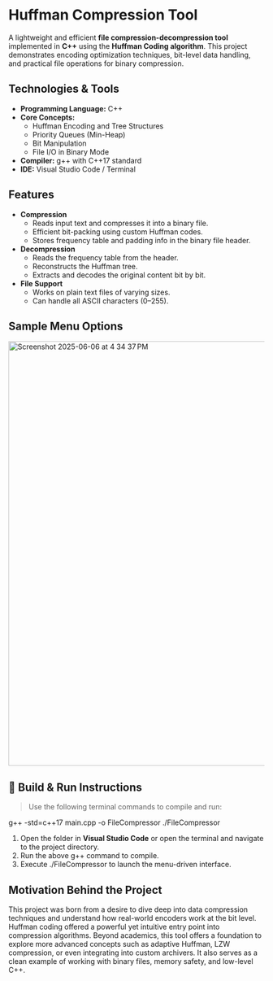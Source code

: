# Huffman Compression Tool

A lightweight and efficient **file compression-decompression tool** implemented in **C++** using the **Huffman Coding algorithm**. This project demonstrates encoding optimization techniques, bit-level data handling, and practical file operations for binary compression.

## Technologies & Tools
- **Programming Language:** C++
- **Core Concepts:**
  - Huffman Encoding and Tree Structures
  - Priority Queues (Min-Heap)
  - Bit Manipulation
  - File I/O in Binary Mode
- **Compiler:** g++ with C++17 standard
- **IDE:** Visual Studio Code / Terminal

## Features
- **Compression**
  - Reads input text and compresses it into a binary file.
  - Efficient bit-packing using custom Huffman codes.
  - Stores frequency table and padding info in the binary file header.
- **Decompression**
  - Reads the frequency table from the header.
  - Reconstructs the Huffman tree.
  - Extracts and decodes the original content bit by bit.
- **File Support**
  - Works on plain text files of varying sizes.
  - Can handle all ASCII characters (0–255).


## Sample Menu Options

<img width="835" alt="Screenshot 2025-06-06 at 4 34 37 PM" src="https://github.com/user-attachments/assets/0255aaab-1d0b-4925-b191-cea52853cb57" />


## 🔧 Build & Run Instructions

> Use the following terminal commands to compile and run:

g++ -std=c++17 main.cpp -o FileCompressor
./FileCompressor

1. Open the folder in **Visual Studio Code** or open the terminal and navigate to the project directory.
2. Run the above g++ command to compile.
3. Execute ./FileCompressor to launch the menu-driven interface.


## Motivation Behind the Project
This project was born from a desire to dive deep into data compression techniques and understand how real-world encoders work at the bit level. Huffman coding offered a powerful yet intuitive entry point into compression algorithms. Beyond academics, this tool offers a foundation to explore more advanced concepts such as adaptive Huffman, LZW compression, or even integrating into custom archivers. It also serves as a clean example of working with binary files, memory safety, and low-level C++.

